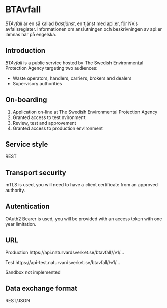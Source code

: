 # BTAvfall
<i>BTAvfall</i> är en så kallad <i>bastjänst</i>, en tjänst med api:er, för NV:s avfallsregister.
Informationen om anslutningen och beskrivningen av api:er lämnas här på engelska.

## Introduction
<i>BTAvfall</i> is a public service hosted by The Swedish Environmental Protection Agency targeting two audiences:
<ul><li>Waste operators, handlers, carriers, brokers and dealers</li>
<li>Supervisory authorities</li></ul>

## On-boarding
<ol>
  <li>Application on-line at The Swedish Environmental Protection Agency</li>
  <li>Granted access to test nvironment</li>
  <li>Review, test and approvement</li>
  <li>Granted access to production environment</li>
</ol>
                                           
## Service style
REST

## Transport security
mTLS is used, you will need to have a client certificate from an approved authority.

## Autentication
OAuth2 Bearer is used, you will be provided with an access token with one year limitation.

## URL
<p>Production https://api.naturvardsverket.se/btavfall/<api>/v1/<resource>...
<p>Test https://api-test.naturvardsverket.se/btavfall/<api>/v1/<resource>...
<p>Sandbox not implemented

## Data exchange format
REST/JSON



